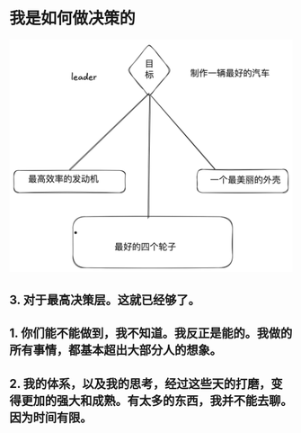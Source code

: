 # 我是如何做决策的
![Alt text](image-17.png)

## 3. 对于最高决策层。这就已经够了。

## 1. 你们能不能做到，我不知道。我反正是能的。我做的所有事情，都基本超出大部分人的想象。

## 2. 我的体系，以及我的思考，经过这些天的打磨，变得更加的强大和成熟。有太多的东西，我并不能去聊。因为时间有限。